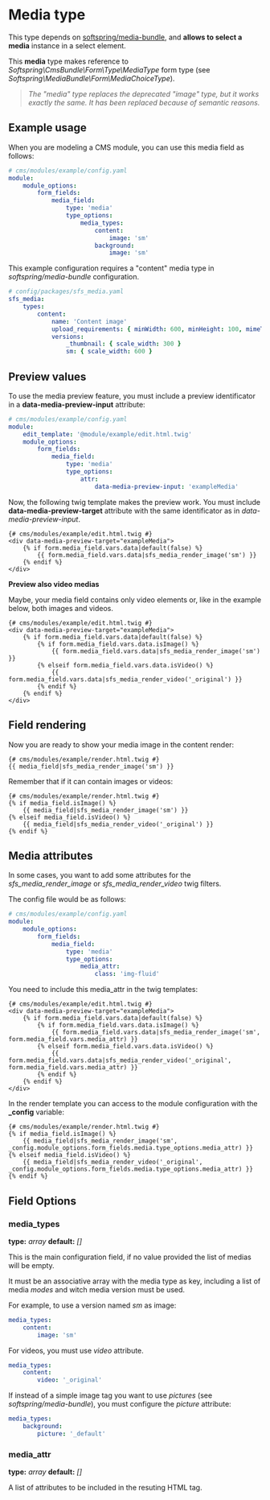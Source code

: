 # Media type

This type depends on [softspring/media-bundle](https://github.com/softspring/media-bundle), and 
 **allows to select a media** instance in a select element.

This **media** type makes reference to *Softspring\CmsBundle\Form\Type\MediaType* form type (see *Softspring\MediaBundle\Form\MediaChoiceType*).

> *The "media" type replaces the deprecated "image" type, but it works exactly the same. It has been replaced because of semantic reasons.*

## Example usage

When you are modeling a CMS module, you can use this media field as follows:

```yaml
# cms/modules/example/config.yaml
module:
    module_options:
        form_fields:
            media_field:
                type: 'media'
                type_options:
                    media_types:
                        content:
                            image: 'sm'
                        background:
                            image: 'sm'
```

This example configuration requires a "content" media type in *softspring/media-bundle* configuration.

```yaml
# config/packages/sfs_media.yaml
sfs_media:
    types:
        content:
            name: 'Content image'
            upload_requirements: { minWidth: 600, minHeight: 100, mimeTypes: ['image/jpeg', 'image/png'],  }
            versions:
                _thumbnail: { scale_width: 300 }
                sm: { scale_width: 600 }
```

## Preview values

To use the media preview feature, you must include a preview identificator in a **data-media-preview-input** attribute: 

```yaml
# cms/modules/example/config.yaml
module:
    edit_template: '@module/example/edit.html.twig'
    module_options:
        form_fields:
            media_field:
                type: 'media'
                type_options:
                    attr:
                        data-media-preview-input: 'exampleMedia'
```

Now, the following twig template makes the preview work. You must include **data-media-preview-target** attribute with the
 same identificator as in *data-media-preview-input*.

```twig
{# cms/modules/example/edit.html.twig #}
<div data-media-preview-target="exampleMedia">
    {% if form.media_field.vars.data|default(false) %}
        {{ form.media_field.vars.data|sfs_media_render_image('sm') }}
    {% endif %}
</div>
```

**Preview also video medias**

Maybe, your media field contains only video elements or, like in the example below, both images and videos.

```twig
{# cms/modules/example/edit.html.twig #}
<div data-media-preview-target="exampleMedia">
    {% if form.media_field.vars.data|default(false) %}
        {% if form.media_field.vars.data.isImage() %}
            {{ form.media_field.vars.data|sfs_media_render_image('sm') }}
        {% elseif form.media_field.vars.data.isVideo() %}
            {{ form.media_field.vars.data|sfs_media_render_video('_original') }}
        {% endif %}
    {% endif %}
</div>
```

## Field rendering

Now you are ready to show your media image in the content render:

```twig
{# cms/modules/example/render.html.twig #}
{{ media_field|sfs_media_render_image('sm') }}
```

Remember that if it can contain images or videos:

```twig
{# cms/modules/example/render.html.twig #}
{% if media_field.isImage() %}
    {{ media_field|sfs_media_render_image('sm') }}
{% elseif media_field.isVideo() %}
    {{ media_field|sfs_media_render_video('_original') }}
{% endif %}
```

## Media attributes

In some cases, you want to add some attributes for the *sfs_media_render_image* or *sfs_media_render_video* twig filters.

The config file would be as follows:

```yaml
# cms/modules/example/config.yaml
module:
    module_options:
        form_fields:
            media_field:
                type: 'media'
                type_options:
                    media_attr:
                        class: 'img-fluid'
```

You need to include this media_attr in the twig templates:

```twig
{# cms/modules/example/edit.html.twig #}
<div data-media-preview-target="exampleMedia">
    {% if form.media_field.vars.data|default(false) %}
        {% if form.media_field.vars.data.isImage() %}
            {{ form.media_field.vars.data|sfs_media_render_image('sm', form.media_field.vars.media_attr) }}
        {% elseif form.media_field.vars.data.isVideo() %}
            {{ form.media_field.vars.data|sfs_media_render_video('_original', form.media_field.vars.media_attr) }}
        {% endif %}
    {% endif %}
</div>
```

In the render template you can access to the module configuration with the **_config** variable:

```twig
{# cms/modules/example/render.html.twig #}
{% if media_field.isImage() %}
    {{ media_field|sfs_media_render_image('sm', _config.module_options.form_fields.media.type_options.media_attr) }}
{% elseif media_field.isVideo() %}
    {{ media_field|sfs_media_render_video('_original', _config.module_options.form_fields.media.type_options.media_attr) }}
{% endif %}
```

## Field Options

### media_types

**type:** *array* **default:** *[]*

This is the main configuration field, if no value provided the list of medias will be empty.

It must be an associative array with the media type as key, including a list of media *modes* and witch media version
 must be used.

For example, to use a version named *sm* as image: 

```yaml
media_types:
    content:
        image: 'sm'
```

For videos, you must use *video* attribute.

```yaml
media_types:
    content:
        video: '_original'
```

If instead of a simple image tag you want to use *pictures* (see *softspring/media-bundle*), you must configure the *picture* attribute:

```yaml
media_types:
    background:
        picture: '_default'
```

### media_attr

**type:** *array* **default:** *[]*

A list of attributes to be included in the resuting HTML tag.

